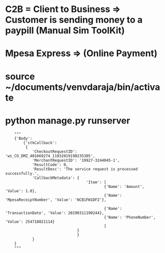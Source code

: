 # C2B = Client to Business => Customer is sending money to a paypill (Manual Sim ToolKit)
# Mpesa Express => (Online Payment)


# source ~/documents/venvdaraja/bin/activate

# python manage.py runserver




        """
        {'Body':
            {'stkCallback':
             {
                'CheckoutRequestID': 'ws_CO_DMZ_401669274_11032019190235305',
                'MerchantRequestID': '19927-3244045-1',
                'ResultCode': 0,
                'ResultDesc': 'The service request is processed successfully.',
                'CallbackMetadata': {
                                        'Item': [
                                                {'Name': 'Amount', 'Value': 1.0},
                                                {'Name': 'MpesaReceiptNumber', 'Value': 'NCB1FW1DFZ'},
                                               
                                                {'Name': 'TransactionDate', 'Value': 20190311190244},
                                                {'Name': 'PhoneNumber', 'Value': 254718821114}
                                                ]
                                    }
                                    }
                }
        }
        """
